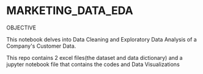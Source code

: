 # MARKETING_DATA_EDA

OBJECTIVE

This notebook delves into Data Cleaning and Exploratory Data Analysis of a Company's Customer Data.

This repo contains 2 excel files(the dataset and data dictionary) and a jupyter notebook file that contains the codes and Data Visualizations 
